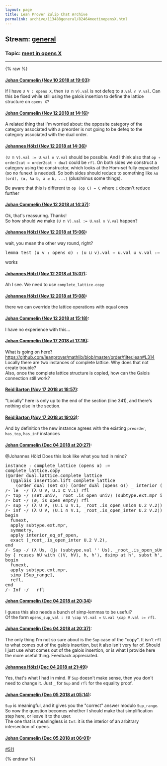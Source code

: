 ```yaml
---
layout: page
title: Lean Prover Zulip Chat Archive 
permalink: archive/113488general/82464meetinopensX.html
---
```


## Stream: [general](index.html)
### Topic: [meet in opens X](82464meetinopensX.html)

---


{% raw %}
#### [ Johan Commelin (Nov 10 2018 at 19:03)](https://leanprover.zulipchat.com/#narrow/stream/113488-general/topic/meet%20in%20opens%20X/near/147442296):
<p>If I have <code>U V : opens X</code>, then <code>(U ⊓ V).val</code> is not defeq to <code>U.val ∩ V.val</code>. Can this be fixed while still using the galois insertion to define the lattice structure on <code>opens X</code>?</p>

#### [ Johan Commelin (Nov 12 2018 at 14:16)](https://leanprover.zulipchat.com/#narrow/stream/113488-general/topic/meet%20in%20opens%20X/near/147524558):
<p>A related thing that I'm worried about: the opposite category of the category associated with a preorder is not going to be defeq to the category associated with the dual order.</p>

#### [ Johannes Hölzl (Nov 12 2018 at 14:36)](https://leanprover.zulipchat.com/#narrow/stream/113488-general/topic/meet%20in%20opens%20X/near/147525462):
<p><code>(U ⊓ V).val := U.val ∩ V.val</code> should be possible. And I think also that <code>op ∘ order2cat = order2cat ∘ dual</code> could be <code>rfl</code>. On both sides we construct a category using the constructor, which looks at the Hom-set fully expanded (so no funext is needed). So both sides should reduce to something like <code>λα [ord], ⟨α, λa b, a ≥ b, ...⟩</code> (plus/minus some things).</p>
<p>Be aware that this is different to <code>op (op C) = C</code> where <code>C</code> doesn't reduce further</p>

#### [ Johan Commelin (Nov 12 2018 at 14:37)](https://leanprover.zulipchat.com/#narrow/stream/113488-general/topic/meet%20in%20opens%20X/near/147525508):
<p>Ok, that's reassuring. Thanks!<br>
So how should we make <code>(U ⊓ V).val := U.val ∩ V.val</code> happen?</p>

#### [ Johannes Hölzl (Nov 12 2018 at 15:06)](https://leanprover.zulipchat.com/#narrow/stream/113488-general/topic/meet%20in%20opens%20X/near/147526957):
<p>wait, you mean the other way round, right?</p>
<div class="codehilite"><pre><span></span><span class="kn">lemma</span> <span class="n">test</span> <span class="o">(</span><span class="n">u</span> <span class="n">v</span> <span class="o">:</span> <span class="n">opens</span> <span class="n">α</span><span class="o">)</span> <span class="o">:</span> <span class="o">(</span><span class="n">u</span> <span class="err">⊔</span> <span class="n">v</span><span class="o">)</span><span class="bp">.</span><span class="n">val</span> <span class="bp">=</span> <span class="n">u</span><span class="bp">.</span><span class="n">val</span> <span class="err">∪</span> <span class="n">v</span><span class="bp">.</span><span class="n">val</span> <span class="o">:=</span> <span class="n">rfl</span>
</pre></div>


<p>works</p>

#### [ Johannes Hölzl (Nov 12 2018 at 15:07)](https://leanprover.zulipchat.com/#narrow/stream/113488-general/topic/meet%20in%20opens%20X/near/147527006):
<p>Ah I see. We need to use <code>complete_lattice.copy</code></p>

#### [ Johannes Hölzl (Nov 12 2018 at 15:08)](https://leanprover.zulipchat.com/#narrow/stream/113488-general/topic/meet%20in%20opens%20X/near/147527078):
<p>there we can override the lattice operations with equal ones</p>

#### [ Johan Commelin (Nov 12 2018 at 15:18)](https://leanprover.zulipchat.com/#narrow/stream/113488-general/topic/meet%20in%20opens%20X/near/147527609):
<p>I have no experience with this...</p>

#### [ Johan Commelin (Nov 17 2018 at 17:18)](https://leanprover.zulipchat.com/#narrow/stream/113488-general/topic/meet%20in%20opens%20X/near/147882867):
<p>What is going on here? <a href="https://github.com/leanprover/mathlib/blob/master/order/filter.lean#L314" target="_blank" title="https://github.com/leanprover/mathlib/blob/master/order/filter.lean#L314">https://github.com/leanprover/mathlib/blob/master/order/filter.lean#L314</a><br>
Locally there are two instances of complete lattice. Why does that not create trouble?<br>
Also, once the complete lattice structure is copied, how can the Galois connection still work?</p>

#### [ Reid Barton (Nov 17 2018 at 18:57)](https://leanprover.zulipchat.com/#narrow/stream/113488-general/topic/meet%20in%20opens%20X/near/147885913):
<p>"Locally" here is only up to the end of the section (line 341), and there's nothing else in the section.</p>

#### [ Reid Barton (Nov 17 2018 at 19:03)](https://leanprover.zulipchat.com/#narrow/stream/113488-general/topic/meet%20in%20opens%20X/near/147886091):
<p>And by definition the new instance agrees with the existing <code>preorder</code>, <code>has_top</code>, <code>has_inf</code> instances</p>

#### [ Johan Commelin (Dec 04 2018 at 20:27)](https://leanprover.zulipchat.com/#narrow/stream/113488-general/topic/meet%20in%20opens%20X/near/150871778):
<p><span class="user-mention" data-user-id="110294">@Johannes Hölzl</span> Does this look like what you had in mind?</p>
<div class="codehilite"><pre><span></span><span class="kn">instance</span> <span class="o">:</span> <span class="n">complete_lattice</span> <span class="o">(</span><span class="n">opens</span> <span class="n">α</span><span class="o">)</span> <span class="o">:=</span>
<span class="n">complete_lattice</span><span class="bp">.</span><span class="n">copy</span>
<span class="o">(</span><span class="bp">@</span><span class="n">order_dual</span><span class="bp">.</span><span class="n">lattice</span><span class="bp">.</span><span class="n">complete_lattice</span> <span class="bp">_</span>
  <span class="o">(</span><span class="bp">@</span><span class="n">galois_insertion</span><span class="bp">.</span><span class="n">lift_complete_lattice</span>
    <span class="o">(</span><span class="n">order_dual</span> <span class="o">(</span><span class="n">set</span> <span class="n">α</span><span class="o">))</span> <span class="o">(</span><span class="n">order_dual</span> <span class="o">(</span><span class="n">opens</span> <span class="n">α</span><span class="o">))</span> <span class="bp">_</span> <span class="n">interior</span> <span class="o">(</span><span class="n">subtype</span><span class="bp">.</span><span class="n">val</span> <span class="o">:</span> <span class="n">opens</span> <span class="n">α</span> <span class="bp">→</span> <span class="n">set</span> <span class="n">α</span><span class="o">)</span> <span class="bp">_</span> <span class="n">gi</span><span class="o">))</span>
<span class="c">/-</span><span class="cm"> le  -/</span> <span class="o">(</span><span class="bp">λ</span> <span class="n">U</span> <span class="n">V</span><span class="o">,</span> <span class="n">U</span><span class="bp">.</span><span class="mi">1</span> <span class="err">⊆</span> <span class="n">V</span><span class="bp">.</span><span class="mi">1</span><span class="o">)</span> <span class="n">rfl</span>
<span class="c">/-</span><span class="cm"> top -/</span> <span class="bp">⟨</span><span class="n">set</span><span class="bp">.</span><span class="n">univ</span><span class="o">,</span> <span class="bp">_</span><span class="n">root_</span><span class="bp">.</span><span class="n">is_open_univ</span><span class="bp">⟩</span> <span class="o">(</span><span class="n">subtype</span><span class="bp">.</span><span class="n">ext</span><span class="bp">.</span><span class="n">mpr</span> <span class="n">interior_univ</span><span class="bp">.</span><span class="n">symm</span><span class="o">)</span>
<span class="c">/-</span><span class="cm"> bot -/</span> <span class="bp">⟨</span><span class="err">∅</span><span class="o">,</span> <span class="n">is_open_empty</span><span class="bp">⟩</span> <span class="n">rfl</span>
<span class="c">/-</span><span class="cm"> sup -/</span> <span class="o">(</span><span class="bp">λ</span> <span class="n">U</span> <span class="n">V</span><span class="o">,</span> <span class="bp">⟨</span><span class="n">U</span><span class="bp">.</span><span class="mi">1</span> <span class="err">∪</span> <span class="n">V</span><span class="bp">.</span><span class="mi">1</span><span class="o">,</span> <span class="bp">_</span><span class="n">root_</span><span class="bp">.</span><span class="n">is_open_union</span> <span class="n">U</span><span class="bp">.</span><span class="mi">2</span> <span class="n">V</span><span class="bp">.</span><span class="mi">2</span><span class="bp">⟩</span><span class="o">)</span> <span class="n">rfl</span>
<span class="c">/-</span><span class="cm"> inf -/</span> <span class="o">(</span><span class="bp">λ</span> <span class="n">U</span> <span class="n">V</span><span class="o">,</span> <span class="bp">⟨</span><span class="n">U</span><span class="bp">.</span><span class="mi">1</span> <span class="err">∩</span> <span class="n">V</span><span class="bp">.</span><span class="mi">1</span><span class="o">,</span> <span class="bp">_</span><span class="n">root_</span><span class="bp">.</span><span class="n">is_open_inter</span> <span class="n">U</span><span class="bp">.</span><span class="mi">2</span> <span class="n">V</span><span class="bp">.</span><span class="mi">2</span><span class="bp">⟩</span><span class="o">)</span>
<span class="k">begin</span>
  <span class="n">funext</span><span class="o">,</span>
  <span class="n">apply</span> <span class="n">subtype</span><span class="bp">.</span><span class="n">ext</span><span class="bp">.</span><span class="n">mpr</span><span class="o">,</span>
  <span class="n">symmetry</span><span class="o">,</span>
  <span class="n">apply</span> <span class="n">interior_eq_of_open</span><span class="o">,</span>
  <span class="n">exact</span> <span class="o">(</span><span class="bp">_</span><span class="n">root_</span><span class="bp">.</span><span class="n">is_open_inter</span> <span class="n">U</span><span class="bp">.</span><span class="mi">2</span> <span class="n">V</span><span class="bp">.</span><span class="mi">2</span><span class="o">),</span>
<span class="kn">end</span>
<span class="c">/-</span><span class="cm"> Sup -/</span> <span class="o">(</span><span class="bp">λ</span> <span class="n">Us</span><span class="o">,</span> <span class="bp">⟨</span><span class="err">⋃₀</span> <span class="o">(</span><span class="n">subtype</span><span class="bp">.</span><span class="n">val</span> <span class="err">&#39;&#39;</span> <span class="n">Us</span><span class="o">),</span> <span class="bp">_</span><span class="n">root_</span><span class="bp">.</span><span class="n">is_open_sUnion</span> <span class="err">$</span> <span class="bp">λ</span> <span class="n">U</span> <span class="n">hU</span><span class="o">,</span>
<span class="k">by</span> <span class="o">{</span> <span class="n">rcases</span> <span class="n">hU</span> <span class="k">with</span> <span class="bp">⟨⟨</span><span class="n">V</span><span class="o">,</span> <span class="n">hV</span><span class="bp">⟩</span><span class="o">,</span> <span class="n">h</span><span class="o">,</span> <span class="n">h&#39;</span><span class="bp">⟩</span><span class="o">,</span> <span class="n">dsimp</span> <span class="n">at</span> <span class="n">h&#39;</span><span class="o">,</span> <span class="n">subst</span> <span class="n">h&#39;</span><span class="o">,</span> <span class="n">exact</span> <span class="n">hV</span><span class="o">}</span><span class="bp">⟩</span><span class="o">)</span>
<span class="k">begin</span>
  <span class="n">funext</span><span class="o">,</span>
  <span class="n">apply</span> <span class="n">subtype</span><span class="bp">.</span><span class="n">ext</span><span class="bp">.</span><span class="n">mpr</span><span class="o">,</span>
  <span class="n">simp</span> <span class="o">[</span><span class="n">Sup_range</span><span class="o">],</span>
  <span class="n">refl</span><span class="o">,</span>
<span class="kn">end</span>
<span class="c">/-</span><span class="cm"> Inf -/</span> <span class="bp">_</span> <span class="n">rfl</span>
</pre></div>

#### [ Johan Commelin (Dec 04 2018 at 20:34)](https://leanprover.zulipchat.com/#narrow/stream/113488-general/topic/meet%20in%20opens%20X/near/150872320):
<p>I guess this also needs a bunch of simp-lemmas to be useful?<br>
Of the form <code>opens_sup_val : (U \cap V).val = U.val \cap V.val := rfl</code>.</p>

#### [ Johan Commelin (Dec 04 2018 at 20:37)](https://leanprover.zulipchat.com/#narrow/stream/113488-general/topic/meet%20in%20opens%20X/near/150872680):
<p>The only thing I'm not so sure about is the <code>Sup</code> case of the "copy". It isn't <code>rfl</code> to what comes out of the galois insertion, but it also isn't very far of. Should I just use what comes out of the galois insertion, or is what I provide here the more useful thing. Feedback appreciated.</p>

#### [ Johannes Hölzl (Dec 04 2018 at 21:49)](https://leanprover.zulipchat.com/#narrow/stream/113488-general/topic/meet%20in%20opens%20X/near/150877968):
<p>Yes, that's what I had in mind. If <code>Sup</code> doesn't make sense, then you don't need to change it. Just <code>_</code> for <code>Sup</code> and <code>rfl</code> for the equality proof.</p>

#### [ Johan Commelin (Dec 05 2018 at 05:14)](https://leanprover.zulipchat.com/#narrow/stream/113488-general/topic/meet%20in%20opens%20X/near/150901943):
<p><code>Sup</code> is meaningful, and it gives you the "correct" answer modulo <code>Sup_range</code>. So now the question becomes whether I should make that simplification step here, or leave it to the user.<br>
The one that is meaningless is <code>Inf</code>: it is the interior of an arbitrary intersection of opens.</p>

#### [ Johan Commelin (Dec 05 2018 at 06:01)](https://leanprover.zulipchat.com/#narrow/stream/113488-general/topic/meet%20in%20opens%20X/near/150903641):
<p><a href="https://github.com/leanprover/mathlib/issues/511" target="_blank" title="https://github.com/leanprover/mathlib/issues/511">#511</a></p>


{% endraw %}
